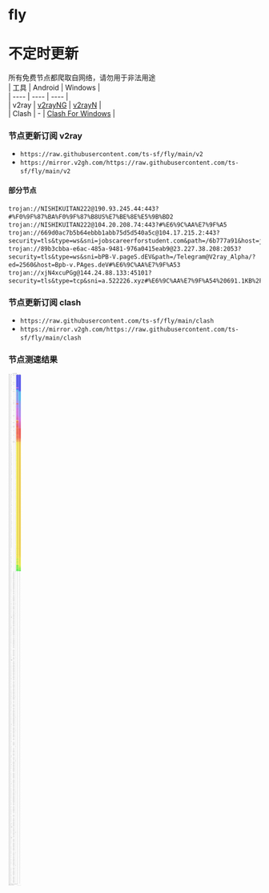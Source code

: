 # fly
# 不定时更新
所有免费节点都爬取自网络，请勿用于非法用途  
|  工具  | Android  | Windows  |  
|  ----  | ----   | ----  |  
| v2ray  | [v2rayNG](https://github.com/2dust/v2rayNG/releases) | [v2rayN](https://github.com/2dust/v2rayN/releases) |  
| Clash  | - | [Clash For Windows](https://github.com/2dust/clashN/releases) | 
  
### 节点更新订阅  v2ray
- `https://raw.githubusercontent.com/ts-sf/fly/main/v2`  
- `https://mirror.v2gh.com/https://raw.githubusercontent.com/ts-sf/fly/main/v2`  

#### 部分节点  
``` 
trojan://NISHIKUITAN222@190.93.245.44:443?#%F0%9F%87%BA%F0%9F%87%B8US%E7%BE%8E%E5%9B%BD2
trojan://NISHIKUITAN222@104.20.208.74:443?#%E6%9C%AA%E7%9F%A5
trojan://669d0ac7b5b64ebbb1abb75d5d540a5c@104.17.215.2:443?security=tls&type=ws&sni=jobscareerforstudent.com&path=/6b777a91&host=jobscareerforstudent.com#%E6%9C%AA%E7%9F%A52
trojan://89b3cbba-e6ac-485a-9481-976a0415eab9@23.227.38.208:2053?security=tls&type=ws&sni=bPB-V.pageS.dEV&path=/Telegram@V2ray_Alpha/?ed=2560&host=Bpb-v.PAges.deV#%E6%9C%AA%E7%9F%A53
trojan://xjN4xcuPGg@144.24.88.133:45101?security=tls&type=tcp&sni=a.522226.xyz#%E6%9C%AA%E7%9F%A54%20691.1KB%2Fs
```
### 节点更新订阅  clash
- `https://raw.githubusercontent.com/ts-sf/fly/main/clash`  
- `https://mirror.v2gh.com/https://raw.githubusercontent.com/ts-sf/fly/main/clash`  

### 节点测速结果
![image](traffic.png)
